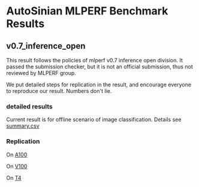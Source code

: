 # AutoSinian MLPERF Benchmark Results
## v0.7_inference_open
This result follows the policies of mlperf v0.7 inference open division. It passed the submission checker, but it is not an official submission, thus not reviewed by MLPERF group.

We put detailed steps for replication in the result, and encourage everyone to reproduce our result. Numbers don't lie.

### detailed results
Current result is for offline scenario of image classification. Details see [summary.csv](v0.7_inference_open/results/summary.csv)

### Replication
On [A100](v0.7_inference_open/measurements/alibaba_cloud_Sinian_A100/OFAnet-AutoSinian/Offline/README.md)

On [V100](v0.7_inference_open/measurements/alibaba_cloud_Sinian_V100/OFAnet-AutoSinian/Offline/README.md)

On [T4](v0.7_inference_open/measurements/alibaba_cloud_Sinian_T4/OFAnet-AutoSinian/Offline/README.md)